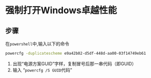 # 强制打开Windows卓越性能

## 步骤

在`powershell`中,输入以下的命令

```bash
powercfg -duplicatescheme e9a42b02-d5df-448d-aa00-03f14749eb61
```

1. 出现“电源方案GUID”字样，复制冒号后那一串代码（即GUID）
2. 输入 “`powercfg /S GUID`代码” 